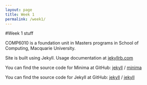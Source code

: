 ```yaml
---
layout: page
title: Week 1
permalink: /week1/
---
```


#Week 1 stuff

COMP6010 is a foundation unit in Masters programs in School of Computing, Macquarie University. 

Site is built using Jekyll. Usage documentation at [jekyllrb.com](https://jekyllrb.com/)

You can find the source code for Minima at GitHub:
[jekyll][jekyll-organization] /
[minima](https://github.com/jekyll/minima)

You can find the source code for Jekyll at GitHub:
[jekyll][jekyll-organization] /
[jekyll](https://github.com/jekyll/jekyll)


[jekyll-organization]: https://github.com/jekyll